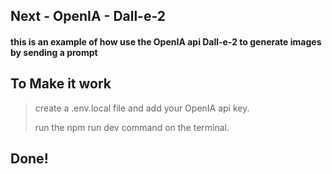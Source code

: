 
## Next - OpenIA - Dall-e-2 
#### this is an example of how use the OpenIA api Dall-e-2 to generate images by sending a prompt
## To Make it work
> create a .env.local file and add your OpenIA api key.
>
> 
> run the npm run dev command on the terminal.
## Done!
